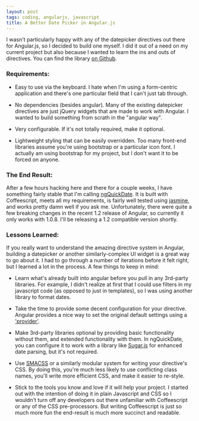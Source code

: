 ```yaml
---
layout: post
tags: coding, angularjs, javascript
title: A Better Date Picker in Angular.js
---
```


I wasn't particularly happy with any of the datepicker directives out there for Angular.js, so I decided to build one myself. I did it out of a need on my current project but also because I wanted to learn the ins and outs of directives. You can find the library [on Github](https://github.com/adamalbrecht/ngQuickDate).

### Requirements:

* Easy to use via the keyboard. I hate when I'm using a form-centric application and there's one particular field that I can't just tab through.

* No dependencies (besides angular). Many of the existing datepicker directives are just jQuery widgets that are made to work with Angular. I wanted to build something from scrath in the "angular way".

* Very configurable. If it's not totally required, make it optional.

* Lightweight styling that can be easily overridden. Too many front-end libraries assume you're using bootstrap or a particular icon font. I actually am using bootstrap for my project, but I don't want it to be forced on anyone.

### The End Result:

After a few hours hacking here and there for a couple weeks, I have something fairly stable that I'm calling [ngQuickDate](https://github.com/adamalbrecht/ngQuickDate). It is built with Coffeescript, meets all my requirements, is fairly well tested using [jasmine](http://pivotal.github.io/jasmine/), and works pretty damn well if you ask me. Unfortunately, there were quite a few breaking changes in the recent 1.2 release of Angular, so currently it only works with 1.0.8. I'll be releasing a 1.2 compatible version shortly.

### Lessons Learned:

If you really want to understand the amazing directive system in Angular, building a datepicker or another similarly-complex UI widget is a great way to go about it. I had to go through a number of iterations before it felt right, but I learned a lot in the process. A few things to keep in mind:

* Learn what's already built into angular before you pull in any 3rd-party libraries. For example, I didn't realize at first that I could use filters in my javascript code (as opposed to just in templates), so I was using another library to format dates.

* Take the time to provide some decent configuration for your directive. Angular provides a nice way to set the original default settings using a ['provider'](http://docs.angularjs.org/api/AUTO.$provide#methods_provider).

* Make 3rd-party libraries optional by providing basic functionality without them, and extended functionality with them. In ngQuickDate, you can configure it to work with a library like [Sugar.js](http://sugarjs.com) for enhanced date parsing, but it's not required.

* Use [SMACSS](http://smacss.com/) or a similarly modular system for writing your directive's CSS. By doing this, you're much less likely to use conflicting class names, you'll write more efficient CSS, and make it easier to re-style.

* Stick to the tools you know and love if it will help your project. I started out with the intention of doing it in plain Javascript and CSS so I wouldn't turn off any developers out there unfamiliar with Coffeescript or any of the CSS pre-processors. But writing Coffeescript is just so much more fun the end-result is much more succinct and readable.
